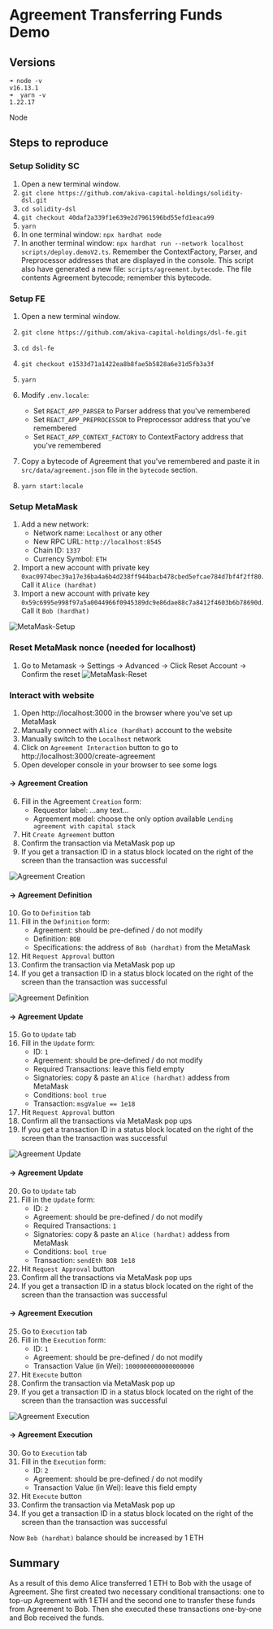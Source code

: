 # Agreement Transferring Funds Demo

## Versions

```
➜ node -v
v16.13.1
➜  yarn -v
1.22.17
```

Node

## Steps to reproduce

### Setup Solidity SC

1. Open a new terminal window.
2. `git clone https://github.com/akiva-capital-holdings/solidity-dsl.git`
3. `cd solidity-dsl`
4. `git checkout 40daf2a339f1e639e2d7961596bd55efd1eaca99`
5. `yarn`
6. In one terminal window: `npx hardhat node`
7. In another terminal window: `npx hardhat run --network localhost scripts/deploy.demoV2.ts`. Remember the ContextFactory, Parser, and Preprocessor addresses that are displayed in the console. This script also have generated a new file: `scripts/agreement.bytecode`. The file contents Agreement bytecode; remember this bytecode.

### Setup FE

1. Open a new terminal window.
2. `git clone https://github.com/akiva-capital-holdings/dsl-fe.git`
3. `cd dsl-fe`
4. `git checkout e1533d71a1422ea8b8fae5b5828a6e31d5fb3a3f`
5. `yarn`
6. Modify `.env.locale`:

   - Set `REACT_APP_PARSER` to Parser address that you've remembered
   - Set `REACT_APP_PREPROCESSOR` to Preprocessor address that you've remembered
   - Set `REACT_APP_CONTEXT_FACTORY` to ContextFactory address that you've remembered

7. Copy a bytecode of Agreement that you've remembered and paste it in `src/data/agreement.json` file in the `bytecode` section.

8. `yarn start:locale`

### Setup MetaMask

1. Add a new network:
   - Network name: `Localhost` or any other
   - New RPC URL: `http://localhost:8545`
   - Chain ID: `1337`
   - Currency Symbol: `ETH`
2. Import a new account with private key `0xac0974bec39a17e36ba4a6b4d238ff944bacb478cbed5efcae784d7bf4f2ff80`. Call it `Alice (hardhat)`
3. Import a new account with private key `0x59c6995e998f97a5a0044966f0945389dc9e86dae88c7a8412f4603b6b78690d`. Call it `Bob (hardhat)`

![MetaMask-Setup](img/MetaMask-setup.png)

### Reset MetaMask nonce (needed for localhost)

1. Go to Metamask -> Settings -> Advanced -> Click Reset Account -> Confirm the reset
   ![MetaMask-Reset](img/MetaMask-reset.png)

### Interact with website

1. Open http://localhost:3000 in the browser where you've set up MetaMask
2. Manually connect with `Alice (hardhat)` account to the website
3. Manually switch to the `Localhost` network
4. Click on `Agreement Interaction` button to go to http://localhost:3000/create-agreement
5. Open developer console in your browser to see some logs

#### -> Agreement Creation

6. Fill in the Agreement `Creation` form:
   - Requestor label: ...any text...
   - Agreement model: choose the only option available `Lending agreement with capital stack`
7. Hit `Create Agreement` button
8. Confirm the transaction via MetaMask pop up
9. If you get a transaction ID in a status block located on the right of the screen than the transaction was successful

![Agreement Creation](img/Agreement-creation.png)

#### -> Agreement Definition

10. Go to `Definition` tab
11. Fill in the `Definition` form:
    - Agreement: should be pre-defined / do not modify
    - Definition: `BOB`
    - Specifications: the address of `Bob (hardhat)` from the MetaMask
12. Hit `Request Approval` button
13. Confirm the transaction via MetaMask pop up
14. If you get a transaction ID in a status block located on the right of the screen than the transaction was successful

![Agreement Definition](img/Agreement-definition.png)

#### -> Agreement Update

15. Go to `Update` tab
16. Fill in the `Update` form:
    - ID: `1`
    - Agreement: should be pre-defined / do not modify
    - Required Transactions: leave this field empty
    - Signatories: copy & paste an `Alice (hardhat)` addess from MetaMask
    - Conditions: `bool true`
    - Transaction: `msgValue == 1e18`
17. Hit `Request Approval` button
18. Confirm all the transactions via MetaMask pop ups
19. If you get a transaction ID in a status block located on the right of the screen than the transaction was successful

![Agreement Update](img/Agreement-update.png)

#### -> Agreement Update

20. Go to `Update` tab
21. Fill in the `Update` form:
    - ID: `2`
    - Agreement: should be pre-defined / do not modify
    - Required Transactions: `1`
    - Signatories: copy & paste an `Alice (hardhat)` addess from MetaMask
    - Conditions: `bool true`
    - Transaction: `sendEth BOB 1e18`
22. Hit `Request Approval` button
23. Confirm all the transactions via MetaMask pop ups
24. If you get a transaction ID in a status block located on the right of the screen than the transaction was successful

#### -> Agreement Execution

25. Go to `Execution` tab
26. Fill in the `Execution` form:
    - ID: `1`
    - Agreement: should be pre-defined / do not modify
    - Transaction Value (in Wei): `1000000000000000000`
27. Hit `Execute` button
28. Confirm the transaction via MetaMask pop up
29. If you get a transaction ID in a status block located on the right of the screen than the transaction was successful

![Agreement Execution](img/Agreement-execution.png)

#### -> Agreement Execution

30. Go to `Execution` tab
31. Fill in the `Execution` form:
    - ID: `2`
    - Agreement: should be pre-defined / do not modify
    - Transaction Value (in Wei): leave this field empty
32. Hit `Execute` button
33. Confirm the transaction via MetaMask pop up
34. If you get a transaction ID in a status block located on the right of the screen than the transaction was successful

Now `Bob (hardhat)` balance should be increased by 1 ETH

## Summary

As a result of this demo Alice transferred 1 ETH to Bob with the usage of Agreement. She first created two necessary conditional transactions: one to top-up Agreement with 1 ETH and the second one to transfer these funds from Agreement to Bob. Then she executed these transactions one-by-one and Bob received the funds.
